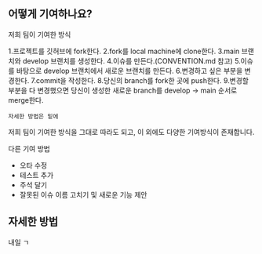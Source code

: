 ## 어떻게 기여하나요?

저희 팀이 기여한 방식

1.프로젝트를 깃허브에 fork한다.
2.fork를 local machine에 clone한다.
3.main 브랜치와 develop 브랜치를 생성한다.
4.이슈를 만든다.(CONVENTION.md 참고)
5.이슈를 바탕으로 develop 브랜치에서 새로운 브랜치를 만든다.
6.변경하고 싶은 부분을 변경한다.
7.commit을 작성한다.
8.당신의 branch를 fork한 곳에 push한다.
9.변경할 부분을 다 변경했으면 당신이 생성한 새로운 branch를 develop -> main 순서로 merge한다.

```
자세한 방법은 밑에 
```

저희 팀이 기여한 방식을 그대로 따라도 되고, 이 외에도 다양한 기여방식이 존재합니다.


다른 기여 방법

* 오타 수정
* 테스트 추가
* 주석 달기
* 잘못된 이슈 이름 고치기 및 새로운 기능 제안




## 자세한 방법

내일 ㄱ



